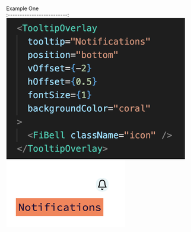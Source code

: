#### 

Example One           
:-------------------------:
![tooltip one code](./assets/tooltipExOneCode.png) 
![tooltip one](./assets/tooltipExOne.png)
